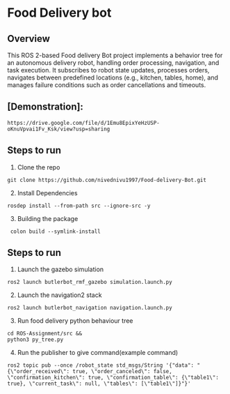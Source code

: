 # Food Delivery bot


## Overview

This ROS 2-based Food delivery Bot project implements a behavior tree for an autonomous delivery robot, handling order processing, navigation, and task execution. It subscribes to robot state updates, processes orders, navigates between predefined locations (e.g., kitchen, tables, home), and manages failure conditions such as order cancellations and timeouts.

## [Demonstration]:
```
https://drive.google.com/file/d/1Emu8EpixYeHzUSP-oKnuVpvai1Fv_Ksk/view?usp=sharing
```


## Steps to run


1. Clone the repo 

```
git clone https://github.com/nivednivu1997/Food-delivery-Bot.git
```
2. Install Dependencies
```
rosdep install --from-path src --ignore-src -y
```
3. Building the package
```
 colon build --symlink-install
```


## Steps to run 

1. Launch the gazebo simulation
```
ros2 launch butlerbot_rmf_gazebo simulation.launch.py
```
2. Launch the navigation2 stack 
```
ros2 launch butlerbot_navigation navigation.launch.py
```
3. Run food delivery python behaviour tree 
```
cd ROS-Assignment/src &&
python3 py_tree.py
```
4. Run the publisher to give command(example command)
```
ros2 topic pub --once /robot_state std_msgs/String '{"data": "{\"order_received\": true, \"order_canceled\": false, \"confirmation_kitchen\": true, \"confirmation_table\": {\"table1\": true}, \"current_task\": null, \"tables\": [\"table1\"]}"}'

```




